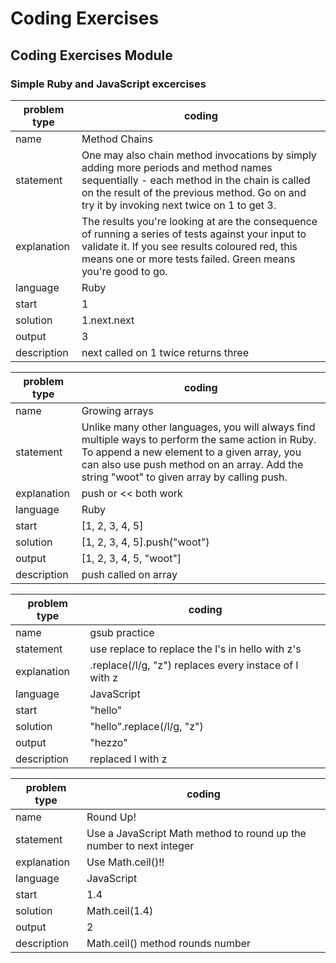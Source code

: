 Coding Exercises
================================================================================

## Coding Exercises Module

### Simple Ruby and JavaScript excercises

| problem type | coding                                         
|--------------|--------------------------------------------------------
| name         | Method Chains
| statement    | One may also chain method invocations by simply adding more periods and method names sequentially - each method in the chain is called on the result of the previous method. Go on and try it by invoking next twice on 1 to get 3.
| explanation  | The results you're looking at are the consequence of running a series of tests against your input to validate it. If you see results coloured red, this means one or more tests failed. Green means you're good to go.
| language     | Ruby
| start        | 1
| solution     | 1.next.next
| output       | 3
| description  | next called on 1 twice returns three


| problem type | coding                                         
|--------------|--------------------------------------------------------
| name         | Growing arrays
| statement    | Unlike many other languages, you will always find multiple ways to perform the same action in Ruby. To append a new element to a given array, you can also use push method on an array. Add the string "woot" to given array by calling push.
| explanation  | push or << both work
| language     | Ruby
| start        | [1, 2, 3, 4, 5]
| solution     | [1, 2, 3, 4, 5].push("woot")
| output       | [1, 2, 3, 4, 5, "woot"]
| description  | push called on array


| problem type | coding                                         
|--------------|--------------------------------------------------------
| name         | gsub practice
| statement    | use replace to replace the l's in hello with z's
| explanation  | .replace(/l/g, "z") replaces every instace of l with z
| language     | JavaScript
| start        | "hello"
| solution     | "hello".replace(/l/g, "z")
| output       | "hezzo"
| description  | replaced l with z


| problem type | coding                                         
|--------------|--------------------------------------------------------
| name         | Round Up!
| statement    | Use a JavaScript Math method to round up the number to next integer
| explanation  | Use Math.ceil()!!
| language     | JavaScript
| start        | 1.4
| solution     | Math.ceil(1.4)
| output       | 2
| description  | Math.ceil() method rounds number




